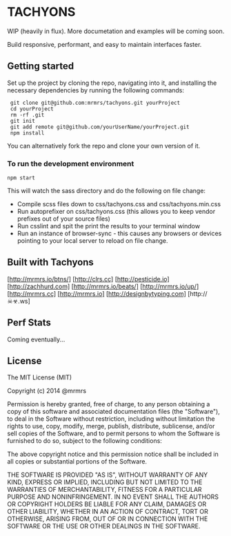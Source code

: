 # TACHYONS

WIP (heavily in flux).
More documetation and examples will be coming soon.

Build responsive, performant, and easy to maintain interfaces faster.

## Getting started

Set up the project by cloning the repo, navigating into it, and installing the necessary dependencies by running the following commands:

```
 git clone git@github.com:mrmrs/tachyons.git yourProject
 cd yourProject
 rm -rf .git
 git init
 git add remote git@github.com/yourUserName/yourProject.git
 npm install
```

You can alternatively fork the repo and clone your own version of it.

### To run the development environment
```
npm start
```

This will watch the sass directory and do the following on file change:
* Compile scss files down to css/tachyons.css and css/tachyons.min.css
* Run autoprefixer on css/tachyons.css (this allows you to keep vendor prefixes out of your source files)
* Run csslint and spit the print the results to your terminal window 
* Run an instance of browser-sync - this causes any browsers or devices pointing to your local server to reload on file change.

## Built with Tachyons
[http://mrmrs.io/btns/]
[http://clrs.cc]
[http://pesticide.io]
[http://zachhurd.com]
[http://mrmrs.io/beats/]
[http://mrmrs.io/up/]
[http://mrmrs.cc]
[http://mrmrs.io]
[http://designbytyping.com]
[http://☠☣.ws]


## Perf Stats

Coming eventually...

## License

The MIT License (MIT)

Copyright (c) 2014 @mrmrs

Permission is hereby granted, free of charge, to any person obtaining a copy of this software and associated documentation files (the "Software"), to deal in the Software without restriction, including without limitation the rights to use, copy, modify, merge, publish, distribute, sublicense, and/or sell copies of the Software, and to permit persons to whom the Software is furnished to do so, subject to the following conditions:

The above copyright notice and this permission notice shall be included in all copies or substantial portions of the Software.

THE SOFTWARE IS PROVIDED "AS IS", WITHOUT WARRANTY OF ANY KIND, EXPRESS OR IMPLIED, INCLUDING BUT NOT LIMITED TO THE WARRANTIES OF MERCHANTABILITY, FITNESS FOR A PARTICULAR PURPOSE AND NONINFRINGEMENT. IN NO EVENT SHALL THE AUTHORS OR COPYRIGHT HOLDERS BE LIABLE FOR ANY CLAIM, DAMAGES OR OTHER LIABILITY, WHETHER IN AN ACTION OF CONTRACT, TORT OR OTHERWISE, ARISING FROM, OUT OF OR IN CONNECTION WITH THE SOFTWARE OR THE USE OR OTHER DEALINGS IN THE SOFTWARE.
